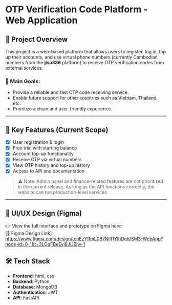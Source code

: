 # OTP Verification Code Platform - Web Application

## 📌 Project Overview

This project is a web-based platform that allows users to register, log in, top up their accounts, and use virtual phone numbers (currently Cambodian numbers from the **jisu336** platform) to receive OTP verification codes from external services.

### 🎯 Main Goals:
- Provide a reliable and fast OTP code receiving service.
- Enable future support for other countries such as Vietnam, Thailand, etc.
- Prioritize a clean and user-friendly experience.

---

## 🔧 Key Features (Current Scope)

- [x] User registration & login
- [x] Free trial with starting balance
- [x] Account top-up functionality
- [x] Receive OTP via virtual numbers
- [x] View OTP history and top-up history
- [x] Access to API and documentation

> ⚠️ Note: Admin panel and finance-related features are not prioritized in the current release. As long as the API functions correctly, the website can run production-level services.

---

## 📁 UI/UX Design (Figma)

👉 View the full interface and prototype on Figma here:  
[🔗 Figma Design Link] https://www.figma.com/design/tcpEzYRmL0B7NiR1YlhDqh/SMS-WebApp?node-id=0-1&t=3LOgFBeEvj8JUBjw-1


## 🛠️ Tech Stack

- **Frontend**: html, css
- **Backend**: Python   
- **Database**: MongoDB 
- **Authentication**: JWT  
- **API**: FastAPI

